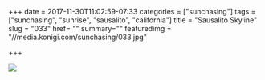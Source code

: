 +++
date = 2017-11-30T11:02:59-07:33
categories = ["sunchasing"]
tags = ["sunchasing", "sunrise", "sausalito", "california"]
title = "Sausalito Skyline"
slug = "033"
href= ""
summary=""
featuredimg = "//media.konigi.com/sunchasing/033.jpg"

+++

<img src="//media.konigi.com/sunchasing/033.jpg" />
